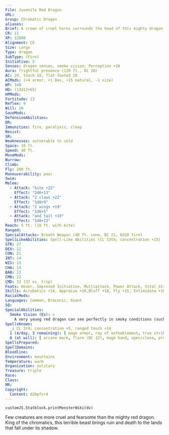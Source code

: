```yaml
---
File: Juvenile Red Dragon
URL: 
Group: Chromatic Dragon
aliases: 
Brief: A crown of cruel horns surrounds the head of this mighty dragon. Thick scales the color of molten rock cover its long body.
CR: 11
XP: 12800
Alignment: CE
Size: Large
Type: dragon
SubType: (Fire)
Initiative: 5
Senses: dragon senses, smoke vision; Perception +18
Aura: frightful presence (120 ft., DC 18)
AC: 29, touch 10, flat-footed 28
ACMods: (+4 armor, +1 Dex, +15 natural, -1 size)
HP: 149
HD: (13d12+65)
HPMods: 
Fortitude: 13
Reflex: 9
Will: 10
SaveMods: 
DefensiveAbilities: 
DR: 
Immunities: fire, paralysis, sleep
Resist: 
SR: 
Weaknesses: vulnerable to cold
Space: 10 ft.
Speed: 40 ft.
MoveMods: 
Burrow: 
Climb: 
Fly: 200 ft.
Maneuverability: poor
Swim: 
Melee: 
  - Attack: "bite +22"
    Effect: "2d6+13"
  - Attack: "2 claws +22"
    Effect: "1d8+9"
  - Attack: "2 wings +19"
    Effect: "1d6+5"
  - Attack: "and tail +19"
    Effect: "1d8+13"
Reach: 5 ft. (10 ft. with bite)
Ranged: 
SpecialAttacks: Breath Weapon (40 ft. cone, DC 21, 8d10 fire)
SpellLikeAbilities: Spell-Like Abilities (CL 13th; concentration +15)  At will - detect magic, pyrotechnics (DC 14)
STR: 27
DEX: 12
CON: 21
INT: 14
WIS: 15
CHA: 14
BAB: 13
CMB: 22
CMD: 33 (37 vs. trip)
Feats: Hover, Improved Initiative, Multiattack, Power Attack, Vital Strike, Weapon Focus (bite), Weapon Focus (claw)
Skills: Acrobatics +14, Appraise +18,Bluff +18, Fly +15, Intimidate +18, Perception +18, Sense Motive +18, Spellcraft +18
RacialMods: 
Languages: Common, Draconic, Giant
SQ: 
SpecialAbilities:
  Smoke Vision (Ex): >
    A very young red dragon can see perfectly in smoky conditions (such as those created by pyrotechnics).
SpellsKnown:
  _: CL 3rd; concentration +5, ranged touch +14
  1 (4/day, 3 remaining): [ mage armor, ray of enfeeblement, true strike ]
  0 (at will): [ arcane mark, flare (DC 12), mage hand, open/close, prestidigitation ]
SpellsPrepared: 
SpellDomains: 
Bloodline: 
Environment: mountains
Temperature: warm
Organization: solitary
Treasure: triple
Race: 
Class: 
MR: 
Copyright:
  Content: d20pfsrd
---
```

```dataviewjs
customJS.Statblock.printMonsterWiki(dv)
```
Few creatures are more cruel and fearsome than the mighty red dragon. King of the chromatics, this terrible beast brings ruin and death to the lands that fall under its shadow.
